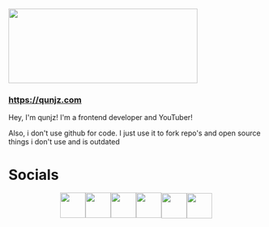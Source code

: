 #
<a href="https://qunjz.com" target="_blank"><img src="https://media.discordapp.net/attachments/856970167455711232/893872744150745168/1dcff6e624a656729391dc8cda6c1e69.png" width="373" height="147"></a>
### https://qunjz.com

Hey, I'm qunjz! I'm a frontend developer and YouTuber!

Also, i don't use github for code. I just use it to fork repo's and open source things i don't use and is outdated

# Socials
<div style="text-align:center"><a href="https://youtube.com/cukegey267" imageanchor="1" style="font-family:Verdana,sans-serif;font-size:15px;text-align:center" target="_blank"><img border="0" height="50" src="https://icons.iconarchive.com/icons/wwalczyszyn/android-style-honeycomb/256/YouTube-icon.png" style="vertical-align:middle" width="50"></a><a href="https://twitter.com/cukejz" imageanchor="1" style="font-family:Verdana,sans-serif;font-size:15px" target="_blank"><img border="0" height="50" src="https://icons.iconarchive.com/icons/graphics-vibe/simple-rounded-social/256/twitter-icon.png" style="vertical-align:middle" width="50"></a><a href="https://qunjz.newgrounds.com/" imageanchor="1" style="font-family:Verdana,sans-serif;font-size:15px" target="_blank"><img border="0" height="50" src="https://pbs.twimg.com/profile_images/875826071211474945/i0_V8-yn_400x400.jpg" style="vertical-align:middle" width="50"></a><a href="https://discord.gg/Jc2wkV7JWW" imageanchor="1" style="font-family:Verdana,sans-serif;font-size:15px" target="_blank"><img border="0" height="50" src="https://www.freepnglogos.com/uploads/discord-logo-png/discord-u0130ndir-oyuncular-u00e7in-sesli-u0130leti-u015fim-u0131-u015fma-5.png" style="vertical-align:middle" width="50"></a><a href="https://github.com/qunjz" imageanchor="1" target="_blank"><img border="0" height="50" src="https://icons.iconarchive.com/icons/limav/flat-gradient-social/256/Github-icon.png" style="vertical-align:middle" width="50"></a><a href="http://yappers.xyz/profile/4-qunjz/" imageanchor="1" target="_blank"><img border="0" height="50" src="https://media.discordapp.net/attachments/856970167455711232/866335084851232778/yappapp.png" style="vertical-align:middle" width="50"></a></div>
